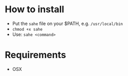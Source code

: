# How to install
- Put the `sahe` file on your $PATH, e.g. `/usr/local/bin`
- `chmod +x sahe`
- Use: `sahe <command>`

# Requirements
- OSX
